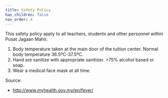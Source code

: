 ```yaml
---
title: Safety Policy
has_children: false
nav_order: 4
---
```


This safety policy apply to all teachers, students and other personnel within Pusat Jagaan Mahir.

1. Body temperature taken at the main door of the tuition center. Normal body temperature 36.5ºC-37.5ºC.
2. Hand are sanitize with appropriate sanitizer. >75% alcohol based or soap.
3. Wear a medical face mask at all time.


Source:
- http://www.myhealth.gov.my/en/fever/

